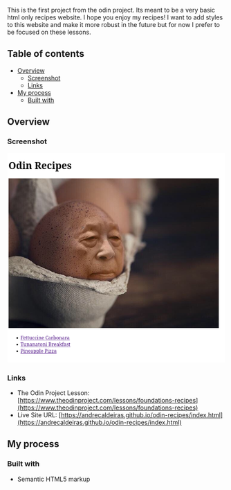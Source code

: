 This is the first project from the odin project. Its meant to be a very basic html only recipes website. I hope you enjoy my recipes! I want to add styles to this website and make it more robust in the future but for now I prefer to be focused on these lessons.

## Table of contents

- [Overview](#overview)
  - [Screenshot](#screenshot)
  - [Links](#links)
- [My process](#my-process)
  - [Built with](#built-with)


## Overview

### Screenshot

![](./images/screenshot.png)

### Links

- The Odin Project Lesson: [https://www.theodinproject.com/lessons/foundations-recipes](https://www.theodinproject.com/lessons/foundations-recipes)
- Live Site URL: [https://andrecaldeiras.github.io/odin-recipes/index.html](https://andrecaldeiras.github.io/odin-recipes/index.html)


## My process

### Built with

- Semantic HTML5 markup